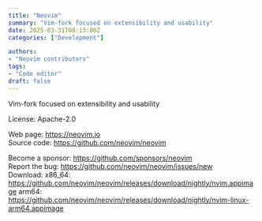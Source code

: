 ```yaml
---
title: "Neovim"
summary: "Vim-fork focused on extensibility and usability"
date: 2025-03-31T08:13:00Z
categories: ["Development"]

authors:
- "Neovim contributors"
tags: 
- "Code editor"
draft: false
---
```


Vim-fork focused on extensibility and usability

License: Apache-2.0

Web page: <https://neovim.io>  
Source code: <https://github.com/neovim/neovim>

Become a sponsor: <https://github.com/sponsors/neovim>  
Report the bug: <https://github.com/neovim/neovim/issues/new>  
Download: x86_64: <https://github.com/neovim/neovim/releases/download/nightly/nvim.appimage>
arm64: <https://github.com/neovim/neovim/releases/download/nightly/nvim-linux-arm64.appimage>